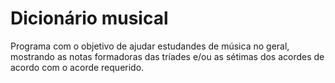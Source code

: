 # Dicionário musical
 Programa com o objetivo de ajudar estudandes de música no geral, mostrando as notas formadoras das tríades e/ou as sétimas dos acordes de acordo com o acorde requerido.
